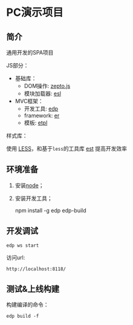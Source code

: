 # PC演示项目

## 简介
通用开发的SPA项目

JS部分：

- 基础库： 
    * DOM操作: [zepto.js](http://zeptojs.com/)
    * 模块加载器: [esl](https://github.com/ecomfe/esl)
- MVC框架：
    * 开发工具: [edp](https://github.com/ecomfe/edp)
    * framework: [er](https://github.com/ecomfe/er)
    * 模板: [etpl](https://github.com/ecomfe/etpl) 

样式库：

使用 [LESS](http://lesscss.net/)，和基于`less`的工具库 [est](https://github.com/ecomfe/est) 提高开发效率


## 环境准备

1. 安装[node](http://nodejs.org/download/)；
1. 安装开发工具；

    npm install -g edp edp-build


## 开发调试

    edp ws start

访问url: 

    http://localhost:8118/


## 测试&上线构建
构建编译的命令：

    edp build -f
